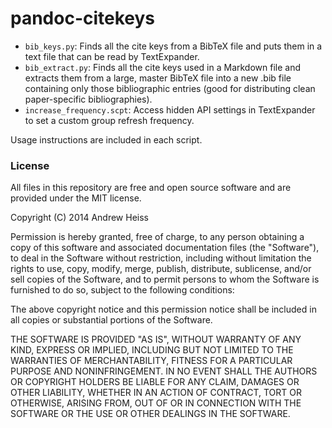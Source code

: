 # pandoc-citekeys

* `bib_keys.py`: Finds all the cite keys from a BibTeX file and puts them in a text file that can be read by TextExpander.
* `bib_extract.py`: Finds all the cite keys used in a Markdown file and extracts them from a large, master BibTeX file into a new .bib file containing only those bibliographic entries (good for distributing clean paper-specific bibliographies).
* `increase_frequency.scpt`: Access hidden API settings in TextExpander to set a custom group refresh frequency.

Usage instructions are included in each script.


### License

All files in this repository are free and open source software and are provided under the MIT license.

Copyright (C) 2014 Andrew Heiss

Permission is hereby granted, free of charge, to any person obtaining a copy of this software and associated documentation files (the "Software"), to deal in the Software without restriction, including without limitation the rights to use, copy, modify, merge, publish, distribute, sublicense, and/or sell copies of the Software, and to permit persons to whom the Software is furnished to do so, subject to the following conditions:

The above copyright notice and this permission notice shall be included in all copies or substantial portions of the Software.

THE SOFTWARE IS PROVIDED "AS IS", WITHOUT WARRANTY OF ANY KIND, EXPRESS OR IMPLIED, INCLUDING BUT NOT LIMITED TO THE WARRANTIES OF MERCHANTABILITY, FITNESS FOR A PARTICULAR PURPOSE AND NONINFRINGEMENT. IN NO EVENT SHALL THE AUTHORS OR COPYRIGHT HOLDERS BE LIABLE FOR ANY CLAIM, DAMAGES OR OTHER LIABILITY, WHETHER IN AN ACTION OF CONTRACT, TORT OR OTHERWISE, ARISING FROM, OUT OF OR IN CONNECTION WITH THE SOFTWARE OR THE USE OR OTHER DEALINGS IN THE SOFTWARE.
